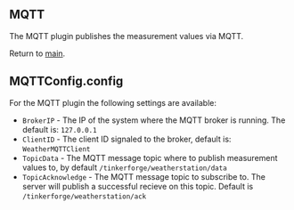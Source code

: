 ## MQTT

The MQTT plugin publishes the measurement values via MQTT.

Return to [main](./../Readme.md).

## MQTTConfig.config

For the MQTT plugin the following settings are available:

* <code>BrokerIP</code> - The IP of the system where the MQTT broker is running. The default is: <code>127.0.0.1</code>
* <code>ClientID</code> - The client ID signaled to the broker, default is: <code>WeatherMQTTClient</code>
* <code>TopicData</code> - The MQTT message topic where to publish measurement values to, by default <code>/tinkerforge/weatherstation/data</code>
* <code>TopicAcknowledge</code> - The MQTT message topic to subscribe to. The server will publish a successful recieve on this topic. Default is <code>/tinkerforge/weatherstation/ack</code>